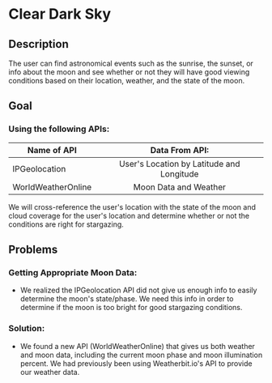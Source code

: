 # Clear Dark Sky

## Description
The user can find astronomical events such as the sunrise, the sunset, or info about the moon and see whether or not they will have good viewing conditions based on their location, weather, and the state of the moon.

## Goal 
### Using the following APIs:
| Name of API           |Data From API:                              |
|-----------------------|:------------------------------------------:|
| IPGeolocation         | User's Location by Latitude and Longitude  |
| WorldWeatherOnline    | Moon Data and Weather                      |

We will cross-reference the user's location with the state of the moon and cloud coverage for the user's location and determine whether or not the conditions are right for stargazing.

## Problems
### Getting Appropriate Moon Data:
* We realized the IPGeolocation API did not give us enough info to easily determine the moon's state/phase.  We need this info in order to determine if the moon is too bright for good stargazing conditions.

### Solution:
* We found a new API (WorldWeatherOnline) that gives us both weather and moon data, including the current moon phase and moon illumination percent.  We had previously been using Weatherbit.io's API to provide our weather data.

## 

